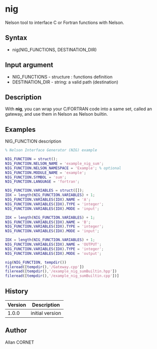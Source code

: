 # nig

Nelson tool to interface C or Fortran functions with Nelson.

## Syntax

- nig(NIG_FUNCTIONS, DESTINATION_DIR)

## Input argument

- NIG_FUNCTIONS - structure : functions definition
- DESTINATION_DIR - string: a valid path (destination)

## Description

  <p>With <b>nig</b>, you can wrap your C/FORTRAN code into a same set, called an gateway, and use them in Nelson as Nelson builtin.</p>

## Examples

NIG_FUNCTION description

```matlab
% Nelson Interface Generator (NIG) example

NIG_FUNCTION = struct();
NIG_FUNCTION.NELSON_NAME = 'example_nig_sum';
NIG_FUNCTION.NELSON_NAMESPACE = 'Example'; % optional
NIG_FUNCTION.MODULE_NAME = 'example';
NIG_FUNCTION.SYMBOL = 'sum';
NIG_FUNCTION.LANGUAGE = 'fortran';

NIG_FUNCTION.VARIABLES = struct([]);
IDX = length(NIG_FUNCTION.VARIABLES) + 1;
NIG_FUNCTION.VARIABLES(IDX).NAME = 'A';
NIG_FUNCTION.VARIABLES(IDX).TYPE = 'integer';
NIG_FUNCTION.VARIABLES(IDX).MODE = 'input';

IDX = length(NIG_FUNCTION.VARIABLES) + 1;
NIG_FUNCTION.VARIABLES(IDX).NAME = 'B';
NIG_FUNCTION.VARIABLES(IDX).TYPE = 'integer';
NIG_FUNCTION.VARIABLES(IDX).MODE = 'input';

IDX = length(NIG_FUNCTION.VARIABLES) + 1;
NIG_FUNCTION.VARIABLES(IDX).NAME = 'OUTPUT';
NIG_FUNCTION.VARIABLES(IDX).TYPE = 'integer';
NIG_FUNCTION.VARIABLES(IDX).MODE = 'output';
```

```matlab
nig(NIG_FUNCTION, tempdir())
fileread([tempdir(),'/Gateway.cpp'])
fileread([tempdir(),'/example_nig_sumBuiltin.hpp'])
fileread([tempdir(),'/example_nig_sumBuiltin.cpp'])]
```

## History

| Version | Description     |
| ------- | --------------- |
| 1.0.0   | initial version |

## Author

Allan CORNET
